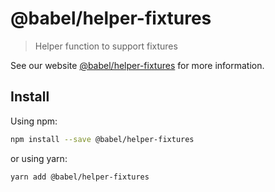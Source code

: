 # @babel/helper-fixtures

> Helper function to support fixtures

See our website [@babel/helper-fixtures](https://babeljs.io/docs/en/babel-helper-fixtures) for more information.

## Install

Using npm:

```sh
npm install --save @babel/helper-fixtures
```

or using yarn:

```sh
yarn add @babel/helper-fixtures
```

